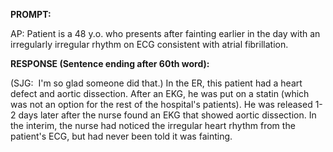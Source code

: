 **PROMPT:**

AP:  Patient is a 48 y.o. who presents after fainting earlier in the day with an irregularly irregular rhythm on ECG consistent with atrial fibrillation. 

**RESPONSE (Sentence ending after 60th word):**

(SJG:  I'm so glad someone did that.) In the ER, this patient had a heart defect and aortic dissection. After an EKG, he was put on a statin (which was not an option for the rest of the hospital's patients). He was released 1-2 days later after the nurse found an EKG that showed aortic dissection. In the interim, the nurse had noticed the irregular heart rhythm from the patient's ECG, but had never been told it was fainting. 